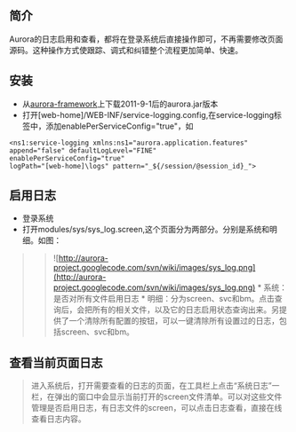 ## 简介 ##

Aurora的日志启用和查看，都将在登录系统后直接操作即可，不再需要修改页面源码。这种操作方式使跟踪、调式和纠错整个流程更加简单、快速。

## 安装 ##

  * 从[aurora-framework](http://www.aurora-framework.org/release/)上下载2011-9-1后的aurora.jar版本
  * 打开[web-home]/WEB-INF/service-logging.config,在service-logging标签中，添加enablePerServiceConfig="true"，如
```
<ns1:service-logging xmlns:ns1="aurora.application.features" 
append="false" defaultLogLevel="FINE" 
enablePerServiceConfig="true" 
logPath="[web-home]\logs" pattern="_${/session/@session_id}_">
```

## 启用日志 ##
  * 登录系统
  * 打开modules/sys/sys\_log.screen,这个页面分为两部分。分别是系统和明细。如图：
> > ![http://aurora-project.googlecode.com/svn/wiki/images/sys_log.png](http://aurora-project.googlecode.com/svn/wiki/images/sys_log.png)
    * 系统：是否对所有文件启用日志
    * 明细：分为screen、svc和bm。点击查询后，会把所有的相关文件，以及它的日志启用状态查询出来。另提供了一个清除所有配置的按钮，可以一键清除所有设置过的日志，包括screen、svc和bm。
## 查看当前页面日志 ##

> 进入系统后，打开需要查看的日志的页面，在工具栏上点击“系统日志”一栏，在弹出的窗口中会显示当前打开的screen文件清单。可以对这些文件管理是否启用日志，有日志文件的screen，可以点击日志查看，直接在线查看日志内容。